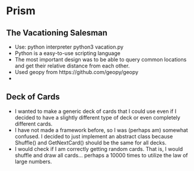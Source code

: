 # Prism
<h2>The Vacationing Salesman</h2>
<ul>
	<li> Use: python interpreter python3 vacation.py</li>
	<li> Python is a easy-to-use scripting language</li>
	<li> The most important design was to be able to query common locations and get their relative distance from each other.</li>
	<li> Used geopy from https://github.com/geopy/geopy<li>
</ul>

<h2>Deck of Cards</h2>
<ul>
	<li> I wanted to make a generic deck of cards that I could use even if I decided to have a slightly different type of deck or even completely different cards.</li>
	<li> I have not made a framework before, so I was (perhaps am) somewhat confused. I decided to just implement an abstract class because Shuffle() and GetNextCard() should be the same for all decks.</li>
	<li>I would check if I am correctly getting random cards. That is, I would shuffle and draw all cards... perhaps a 10000 times to utilize the law of large numbers. </li>
</ul>